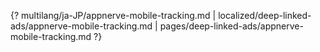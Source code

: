 {? multilang/ja-JP/appnerve-mobile-tracking.md | localized/deep-linked-ads/appnerve-mobile-tracking.md | pages/deep-linked-ads/appnerve-mobile-tracking.md ?}
